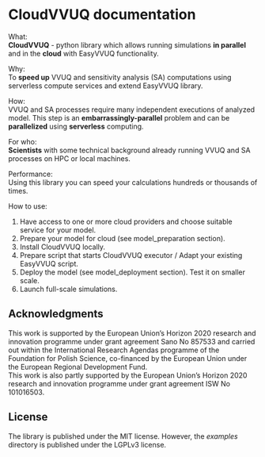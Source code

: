 # CloudVVUQ documentation
 

What:  
**CloudVVUQ** - python library which allows running simulations **in parallel** and in the **cloud** with EasyVVUQ functionality.    

Why:  
To **speed up** VVUQ and sensitivity analysis (SA) computations using serverless compute services and extend EasyVVUQ library.   

How:  
VVUQ and SA processes require many independent executions of analyzed model. This step is an **embarrassingly-parallel** problem and can be **parallelized** using **serverless** computing.

For who:  
**Scientists** with some technical background already running VVUQ and SA processes on HPC or local machines. 

Performance:  
Using this library you can speed your calculations hundreds or thousands of times.

How to use:  
1. Have access to one or more cloud providers and choose suitable service for your model.  
2. Prepare your model for cloud (see model_preparation section).  
3. Install CloudVVUQ locally.  
4. Prepare script that starts CloudVVUQ executor / Adapt your existing EasyVVUQ script.  
5. Deploy the model (see model_deployment section). Test it on smaller scale.  
6. Launch full-scale simulations.   

## Acknowledgments

This work is supported by the European Union’s Horizon 2020 research and innovation programme under grant agreement Sano No 857533 and carried out within the International Research Agendas programme of the Foundation for Polish Science, co-financed by the European Union under the European Regional Development Fund.  
This work is also partly supported by the European Union’s Horizon 2020 research and innovation programme under grant agreement ISW No 101016503.
 
## License

The library is published under the MIT license. However, the *examples* directory is published under the LGPLv3 license.


